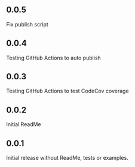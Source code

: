## 0.0.5

Fix publish script

## 0.0.4

Testing
GitHub Actions to auto publish

## 0.0.3

Testing
GitHub Actions to test
CodeCov coverage

## 0.0.2

Initial ReadMe

## 0.0.1

Initial release without ReadMe, tests or examples.
